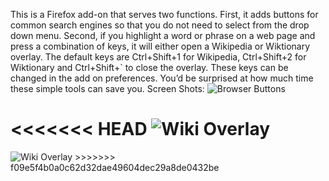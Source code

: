 This is a Firefox add-on that serves two functions.  First, it adds buttons for common search engines so that you do not need to select from the drop down menu.  Second, if you highlight a word or phrase on a web page and press a combination of keys, it will either open a Wikipedia or Wiktionary overlay.  The default keys are Ctrl+Shift+1 for Wikipedia, Ctrl+Shift+2 for Wiktionary and Ctrl+Shift+` to close the overlay.  These keys can be changed in the add on preferences.  You’d be surprised at how much time these simple tools can save you.
Screen Shots:
<img src="https://raw2.github.com/TheOtherRealm/otheraddonbeta/master/otheraddonbeta/screenshotofsearchbuttons.png" alt="Browser Buttons">

<<<<<<< HEAD
<img src="https://raw2.github.com/TheOtherRealm/otheraddonbeta/master/otheraddonbeta/screenshotofwikioverlay.png" alt="Wiki Overlay">
=======
<img src="https://raw2.github.com/TheOtherRealm/otheraddonbeta/master/otheraddonbeta/screenshotofwikioverlay.png" alt="Wiki Overlay">
>>>>>>> f09e5f4b0a0c62d32dae49604dec29a8de0432be
